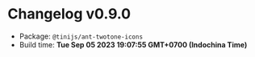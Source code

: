 # Changelog v0.9.0

- Package: `@tinijs/ant-twotone-icons`
- Build time: **Tue Sep 05 2023 19:07:55 GMT+0700 (Indochina Time)**

